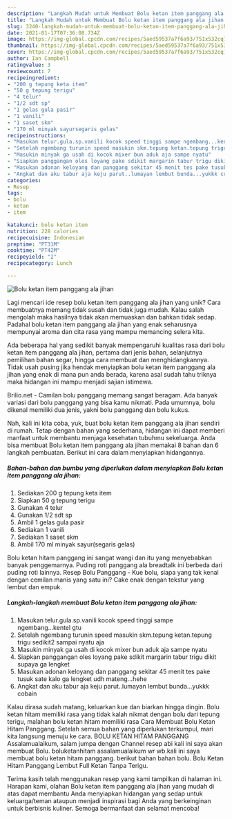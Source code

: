 ```yaml
---
description: "Langkah Mudah untuk Membuat Bolu ketan item panggang ala jihan yang Sempurna"
title: "Langkah Mudah untuk Membuat Bolu ketan item panggang ala jihan yang Sempurna"
slug: 3240-langkah-mudah-untuk-membuat-bolu-ketan-item-panggang-ala-jihan-yang-sempurna
date: 2021-01-17T07:36:08.734Z
image: https://img-global.cpcdn.com/recipes/5aed59537a7f6a93/751x532cq70/bolu-ketan-item-panggang-ala-jihan-foto-resep-utama.jpg
thumbnail: https://img-global.cpcdn.com/recipes/5aed59537a7f6a93/751x532cq70/bolu-ketan-item-panggang-ala-jihan-foto-resep-utama.jpg
cover: https://img-global.cpcdn.com/recipes/5aed59537a7f6a93/751x532cq70/bolu-ketan-item-panggang-ala-jihan-foto-resep-utama.jpg
author: Ian Campbell
ratingvalue: 3
reviewcount: 7
recipeingredient:
- "200 g tepung keta item"
- "50 g tepung terigu"
- "4 telur"
- "1/2 sdt sp"
- "1 gelas gula pasir"
- "1 vanili"
- "1 saset skm"
- "170 ml minyak sayursegaris gelas"
recipeinstructions:
- "Masukan telur.gula.sp.vanili kocok speed tinggi sampe ngembang...kentel gtu"
- "Setelah ngembang turunin speed masukin skm.tepung ketan.tepung trigu sedikit2 sampai nyatu aja"
- "Masukin minyak ga usah di kocok mixer bun aduk aja sampe nyatu"
- "Siapkan panggangan oles loyang pake sdikit margarin tabur trigu dikit supaya ga lengket"
- "Masukan adonan keloyang dan panggang sekitar 45 menit tes pake tusuk sate kalo ga lengket udh mateng...hehe"
- "Angkat dan aku tabur aja keju parut..lumayan lembut bunda...yukkk cobain"
categories:
- Resep
tags:
- bolu
- ketan
- item

katakunci: bolu ketan item 
nutrition: 228 calories
recipecuisine: Indonesian
preptime: "PT31M"
cooktime: "PT42M"
recipeyield: "2"
recipecategory: Lunch

---
```



![Bolu ketan item panggang ala jihan](https://img-global.cpcdn.com/recipes/5aed59537a7f6a93/751x532cq70/bolu-ketan-item-panggang-ala-jihan-foto-resep-utama.jpg)

Lagi mencari ide resep bolu ketan item panggang ala jihan yang unik? Cara membuatnya memang tidak susah dan tidak juga mudah. Kalau salah mengolah maka hasilnya tidak akan memuaskan dan bahkan tidak sedap. Padahal bolu ketan item panggang ala jihan yang enak seharusnya mempunyai aroma dan cita rasa yang mampu memancing selera kita.

Ada beberapa hal yang sedikit banyak mempengaruhi kualitas rasa dari bolu ketan item panggang ala jihan, pertama dari jenis bahan, selanjutnya pemilihan bahan segar, hingga cara membuat dan menghidangkannya. Tidak usah pusing jika hendak menyiapkan bolu ketan item panggang ala jihan yang enak di mana pun anda berada, karena asal sudah tahu triknya maka hidangan ini mampu menjadi sajian istimewa.

Brilio.net - Camilan bolu panggang memang sangat beragam. Ada banyak variasi dari bolu panggang yang bisa kamu nikmati. Pada umumnya, bolu dikenal memiliki dua jenis, yakni bolu panggang dan bolu kukus.


Nah, kali ini kita coba, yuk, buat bolu ketan item panggang ala jihan sendiri di rumah. Tetap dengan bahan yang sederhana, hidangan ini dapat memberi manfaat untuk membantu menjaga kesehatan tubuhmu sekeluarga. Anda bisa membuat Bolu ketan item panggang ala jihan memakai 8 bahan dan 6 langkah pembuatan. Berikut ini cara dalam menyiapkan hidangannya.

<!--inarticleads1-->

##### Bahan-bahan dan bumbu yang diperlukan dalam menyiapkan Bolu ketan item panggang ala jihan:

1. Sediakan 200 g tepung keta item
1. Siapkan 50 g tepung terigu
1. Gunakan 4 telur
1. Gunakan 1/2 sdt sp
1. Ambil 1 gelas gula pasir
1. Sediakan 1 vanili
1. Sediakan 1 saset skm
1. Ambil 170 ml minyak sayur(segaris gelas)


Bolu ketan hitam panggang ini sangat wangi dan itu yang menyebabkan banyak penggemarnya. Puding roti panggang ala breadtalk ini berbeda dari puding roti lainnya. Resep Bolu Panggang - Kue bolu, siapa yang tak kenal dengan cemilan manis yang satu ini? Cake enak dengan tekstur yang lembut dan empuk. 

<!--inarticleads2-->

##### Langkah-langkah membuat Bolu ketan item panggang ala jihan:

1. Masukan telur.gula.sp.vanili kocok speed tinggi sampe ngembang...kentel gtu
1. Setelah ngembang turunin speed masukin skm.tepung ketan.tepung trigu sedikit2 sampai nyatu aja
1. Masukin minyak ga usah di kocok mixer bun aduk aja sampe nyatu
1. Siapkan panggangan oles loyang pake sdikit margarin tabur trigu dikit supaya ga lengket
1. Masukan adonan keloyang dan panggang sekitar 45 menit tes pake tusuk sate kalo ga lengket udh mateng...hehe
1. Angkat dan aku tabur aja keju parut..lumayan lembut bunda...yukkk cobain


Kalau dirasa sudah matang, keluarkan kue dan biarkan hingga dingin. Bolu ketan hitam memiliki rasa yang tidak kalah nikmat dengan bolu dari tepung terigu, malahan bolu ketan hitam memiliki rasa Cara Membuat Bolu Ketan Hitam Panggang. Setelah semua bahan yang diperlukan terkumpul, mari kita langsung menuju ke cara. BOLU KETAN HITAM PANGGANG Assalamualaikum, salam jumpa dengan Channel resep abi kali ini saya akan membuat Bolu. boluketanhitam assalamualaikum wr wb.kali ini saya membuat bolu ketan hitam panggang. berikut bahan bahan bolu. Bolu Ketan Hitam Panggang Lembut Full Ketan Tanpa Terigu. 

Terima kasih telah menggunakan resep yang kami tampilkan di halaman ini. Harapan kami, olahan Bolu ketan item panggang ala jihan yang mudah di atas dapat membantu Anda menyiapkan hidangan yang sedap untuk keluarga/teman ataupun menjadi inspirasi bagi Anda yang berkeinginan untuk berbisnis kuliner. Semoga bermanfaat dan selamat mencoba!
